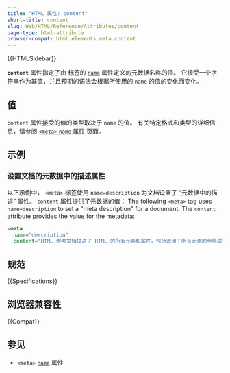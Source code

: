 ```yaml
---
title: "HTML 属性: content"
short-title: content
slug: Web/HTML/Reference/Attributes/content
page-type: html-attribute
browser-compat: html.elements.meta.content
---
```


{{HTMLSidebar}}

**`content`** 属性指定了由 <meta> 标签的 [`name`](/zh-CN/docs/Web/HTML/Reference/Elements/meta/name) 属性定义的元数据名称的值。
它接受一个字符串作为其值，并且预期的语法会根据所使用的 `name` 的值的变化而变化。

## 值

`content` 属性接受的值的类型取决于 `name` 的值。
有关特定格式和类型的详细信息，请参阅 [`<meta>` `name` 属性](/zh-CN/docs/Web/HTML/Reference/Elements/meta/name) 页面。

## 示例

### 设置文档的元数据中的描述属性

以下示例中， `<meta>` 标签使用 `name=description` 为文档设置了 “元数据中的描述” 属性。
`content` 属性提供了元数据的值：
The following `<meta>` tag uses `name=description` to set a "meta description" for a document.
The `content` attribute provides the value for the metadata:

```html
<meta
  name="description"
  content="HTML 参考文档描述了 HTML 的所有元素和属性，包括适用于所有元素的全局属性。" />
```

## 规范

{{Specifications}}

## 浏览器兼容性

{{Compat}}

## 参见

- `<meta>` [`name`](/zh-CN/docs/Web/HTML/Reference/Elements/meta/name) 属性